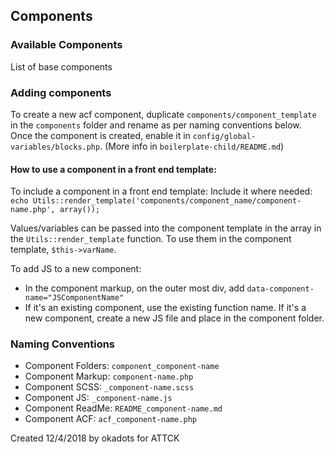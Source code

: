 ## Components

### Available Components
List of base components

### Adding components
To create a new acf component, duplicate `components/component_template` in the `components` folder and rename as per naming conventions below. Once the component is created, enable it in `config/global-variables/blocks.php`. (More info in `boilerplate-child/README.md`)

#### How to use a component in a front end template:
To include a component in a front end template:
Include it where needed:
`echo Utils::render_template('components/component_name/component-name.php', array());`

Values/variables can be passed into the component template in the array in the `Utils::render_template` function.  To use them in the component template, `$this->varName`.


To add JS to a new component:
- In the component markup, on the outer most div, add `data-component-name="JSComponentName"`
- If it's an existing component, use the existing function name.  If it's a new component, create a new JS file and place in the component folder. 

### Naming Conventions
- Component Folders: `component_component-name`
- Component Markup: `component-name.php`
- Component SCSS: `_component-name.scss`
- Component JS: `_component-name.js`
- Component ReadMe: `README_component-name.md`
- Component ACF: `acf_component-name.php`

Created 12/4/2018 by okadots for ATTCK
